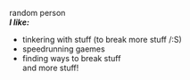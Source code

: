 random person  
***I like:***
- tinkering with stuff (to break more stuff /:S)
- speedrunning gaemes
- finding ways to break stuff  
and more stuff!